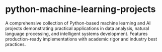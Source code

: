 # python-machine-learning-projects
A comprehensive collection of Python-based machine learning and AI projects demonstrating practical applications in data analysis, natural language processing, and intelligent systems development. Features production-ready implementations with academic rigor and industry best practices.
